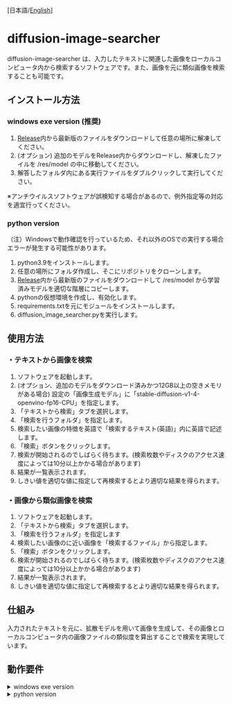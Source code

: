 [日本語/[English](https://github.com/kasys1422/diffusion-image-searcher/blob/main/README_EN.md)]
# diffusion-image-searcher

diffusion-image-searcher は、入力したテキストに関連した画像をローカルコンピュータ内から検索するソフトウェアです。また、画像を元に類似画像を検索することも可能です。

## インストール方法

### windows exe version (推奨)

1. [Release](https://github.com/kasys1422/diffusion-image-searcher/releases)内から最新版のファイルをダウンロードして任意の場所に解凍してください。
2. (オプション) 追加のモデルをRelease内からダウンロードし、解凍したファイルを /res/model の中に移動してください。
3. 解答したフォルダ内にある実行ファイルをダブルクリックして実行してください。

※アンチウイルスソフトウェアが誤検知する場合があるので、例外指定等の対応を適宜行ってください。

### python version

（注）Windowsで動作確認を行っているため、それ以外のOSでの実行する場合エラーが発生する可能性があります。

1. python3.9をインストールします。
2. 任意の場所にフォルダ作成し、そこにリポジトリをクローンします。
3. [Release](https://github.com/kasys1422/diffusion-image-searcher/releases)内から最新版のファイルをダウンロードして /res/model から学習済みモデルを適切な階層にコピーします。
4. pythonの仮想環境を作成し、有効化します。
5. requirements.txtを元にモジュールをインストールします。
6. diffusion_image_searcher.pyを実行します。

## 使用方法

### ・テキストから画像を検索

1. ソフトウェアを起動します。
2. (オプション、追加のモデルをダウンロード済みかつ12GB以上の空きメモリがある場合) 設定の「画像生成モデル」に「stable-diffusion-v1-4-openvino-fp16-CPU」を指定します。
3. 「テキストから検索」タブを選択します。
4. 「検索を行うフォルダ」を指定します。
5. 検索したい画像の特徴を英語で「検索するテキスト(英語)」内に英語で記述します。
6. 「検索」ボタンをクリックします。
7. 検索が開始されるのでしばらく待ちます。(検索枚数やディスクのアクセス速度によっては10分以上かかる場合があります)
8. 結果が一覧表示されます。
9. しきい値を適切な値に指定して再検索するとより適切な結果を得られます。

### ・画像から類似画像を検索

1. ソフトウェアを起動します。
2. 「テキストから検索」タブを選択します。
3. 「検索を行うフォルダ」を指定します
4. 検索したい画像のに近い画像を「検索するファイル」から指定します。
5. 「検索」ボタンをクリックします。
6. 検索が開始されるのでしばらく待ちます。(検索枚数やディスクのアクセス速度によっては10分以上かかる場合があります)
7. 結果が一覧表示されます。
8. しきい値を適切な値に指定して再検索するとより適切な結果を得られます。

## 仕組み

入力されたテキストを元に、拡散モデルを用いて画像を生成して、その画像とローカルコンピュータ内の画像ファイルの類似度を算出することで検索を実現しています。

## 動作要件

<details>
  <summary>
    windows exe version
  </summary>
  <dl>
    <dt>OS</dt>
    <dd>Windows10 もしくは Windows11</dd>
    <dt>CPU</dt>
    <dd>AVX2命令もしくはSSE2命令に対応した4コア以上のx64 CPU（Intel製、2019年以降の製品を推奨） <br>※AVX命令もしくはSSE2命令に対応したCPU</dd>
    <dt>RAM</dt>
    <dd>16GB以上 ※12GB以上</dd>
    <dt>ROM</dt>
    <dd>10GB以上の空き容量</dd>
    <dt>ディスプレイ</dt>
    <dd>拡大率100％で解像度1280x720より広い表示領域</dd>
    ※最低動作要件
  </dl>
</details>

<details>
  <summary>
    python version
  </summary>
  <dl>
    <dt>Python Version</dt>
    <dd>python 3.9</dd>
    <dt>CPU</dt>
    <dd>AVX2命令もしくはSSE2命令に対応した4コア以上のx64 CPU（Intel製、2019年以降の製品を推奨） <br>※AVX命令もしくはSSE2命令に対応したCPU</dd>
    <dt>RAM</dt>
    <dd>16GB以上 ※12GB以上</dd>
    <dt>ROM</dt>
    <dd>10GB以上の空き容量</dd>
    <dt>ディスプレイ</dt>
    <dd>拡大率100％で解像度1280x720より広い表示領域</dd>
    ※最低動作要件
  </dl>
</details>
